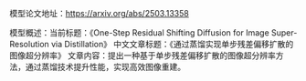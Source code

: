 模型论文地址：https://arxiv.org/abs/2503.13358

模型概述：当前标题：《One-Step Residual Shifting Diffusion for Image Super-Resolution via Distillation》
中文文章标题：《通过蒸馏实现单步残差偏移扩散的图像超分辨率》
文章内容：提出一种基于单步残差偏移扩散的图像超分辨率方法，通过蒸馏技术提升性能，实现高效图像重建。
